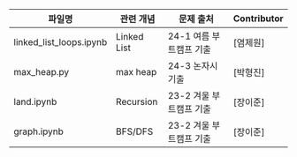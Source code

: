 | 파일명   | 관련 개념     | 문제 출처            | Contributor |
|----------|---------------|----------------------|-------------|
| linked_list_loops.ipynb    |  Linked List   | 24-1 여름 부트캠프 기출   | [염제원]      |
| max_heap.py    |  max heap   | 24-3 논자시 기출   | [박형진]      |
| land.ipynb    |  Recursion  | 23-2 겨울 부트캠프 기출  | [장이준]      |
| graph.ipynb   |  BFS/DFS   | 23-2 겨울 부트캠프 기출  | [장이준]      |

